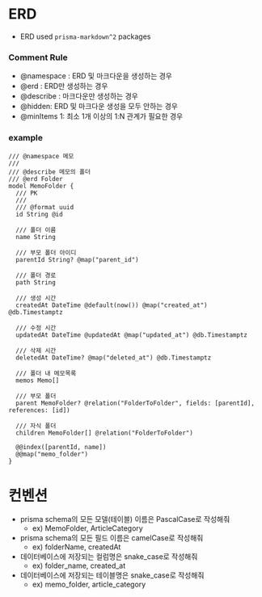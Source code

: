 # ERD

- ERD used `prisma-markdown^2` packages

### Comment Rule

- @namespace <name>: ERD 및 마크다운을 생성하는 경우
- @erd <name>: ERD만 생성하는 경우
- @describe <name>: 마크다운만 생성하는 경우
- @hidden: ERD 및 마크다운 생성을 모두 안하는 경우
- @minItems 1: 최소 1개 이상의 1:N 관계가 필요한 경우

### example

```prisma
/// @namespace 메모
///
/// @describe 메모의 폴더
/// @erd Folder
model MemoFolder {
  /// PK
  ///
  /// @format uuid
  id String @id

  /// 폴더 이름
  name String

  /// 부모 폴더 아이디
  parentId String? @map("parent_id")

  /// 폴더 경로
  path String

  /// 생성 시간
  createdAt DateTime @default(now()) @map("created_at") @db.Timestamptz

  /// 수정 시간
  updatedAt DateTime @updatedAt @map("updated_at") @db.Timestamptz

  /// 삭제 시간
  deletedAt DateTime? @map("deleted_at") @db.Timestamptz

  /// 폴더 내 메모목록
  memos Memo[]

  /// 부모 폴더
  parent MemoFolder? @relation("FolderToFolder", fields: [parentId], references: [id])

  /// 자식 폴더
  children MemoFolder[] @relation("FolderToFolder")

  @@index([parentId, name])
  @@map("memo_folder")
}
```

# 컨벤션

- prisma schema의 모든 모델(테이블) 이름은 PascalCase로 작성해줘
  - ex) MemoFolder, ArticleCategory
- prisma schema의 모든 필드 이름은 camelCase로 작성해줘 
  - ex) folderName, createdAt
- 데이터베이스에 저장되는 컬럼명은 snake_case로 작성해줘
  - ex) folder_name, created_at
- 데이터베이스에 저장되는 테이블명은 snake_case로 작성해줘
  - ex) memo_folder, article_category
